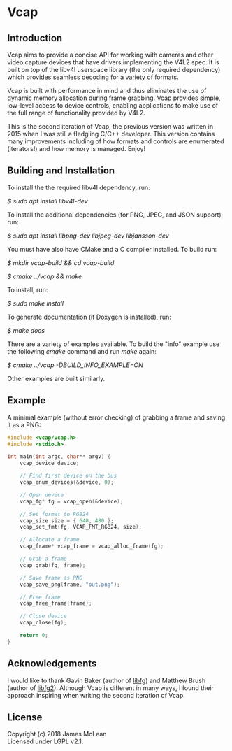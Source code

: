 # Vcap

## Introduction

Vcap aims to provide a concise API for working with cameras and other video capture devices that have drivers implementing the V4L2 spec. It is built on top of the libv4l userspace library (the only required dependency) which provides seamless decoding for a variety of formats.

Vcap is built with performance in mind and thus eliminates the use of dynamic memory allocation during frame grabbing. Vcap provides simple, low-level access to device controls, enabling applications to make use of the full range of functionality provided by V4L2.

This is the second iteration of Vcap, the previous version was written in 2015 when I was still a fledgling C/C++ developer. This version contains many improvements including of how formats and controls are enumerated (iterators!) and how memory is managed. Enjoy!

## Building and Installation

To install the the required libv4l dependency, run:

*$ sudo apt install libv4l-dev*

To install the additional dependencies (for PNG, JPEG, and JSON support), run:

*$ sudo apt install libpng-dev  libjpeg-dev libjansson-dev*

You must have also have CMake and a C compiler installed. To build run:

*$ mkdir vcap-build && cd vcap-build*

*$ cmake ../vcap && make*

To install, run:

*$ sudo make install*

To generate documentation (if Doxygen is installed), run:

*$ make docs*

There are a variety of examples available. To build the "info" example use the
following *cmake* command and run *make* again:

*$ cmake ../vcap -DBUILD\_INFO\_EXAMPLE=ON*

Other examples are built similarly.

## Example

A minimal example (without error checking) of grabbing a frame and saving it as a PNG:

```c
#include <vcap/vcap.h>
#include <stdio.h>

int main(int argc, char** argv) {
    vcap_device device;

    // Find first device on the bus
    vcap_enum_devices(&device, 0);

    // Open device
    vcap_fg* fg = vcap_open(&device);

    // Set format to RGB24
    vcap_size size = { 640, 480 };
    vcap_set_fmt(fg, VCAP_FMT_RGB24, size);

    // Allocate a frame
    vcap_frame* vcap_frame = vcap_alloc_frame(fg);

    // Grab a frame
    vcap_grab(fg, frame);

    // Save frame as PNG
    vcap_save_png(frame, "out.png");

    // Free frame
    vcap_free_frame(frame);

    // Close device
    vcap_close(fg);

    return 0;
}
```

## Acknowledgements
I would like to thank Gavin Baker (author of [libfg](http://antonym.org/libfg/)) and Matthew Brush (author of [libfg2](https://github.com/codebrainz/libfg2)).
Although Vcap is different in many ways, I found their approach inspiring when writing the second iteration of Vcap.

## License
Copyright (c) 2018 James McLean  
Licensed under LGPL v2.1.
